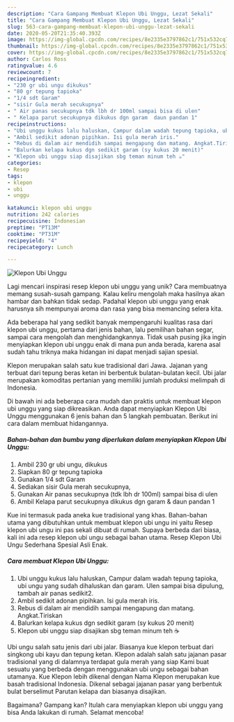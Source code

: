 ```yaml
---
description: "Cara Gampang Membuat Klepon Ubi Unggu, Lezat Sekali"
title: "Cara Gampang Membuat Klepon Ubi Unggu, Lezat Sekali"
slug: 563-cara-gampang-membuat-klepon-ubi-unggu-lezat-sekali
date: 2020-05-20T21:35:40.393Z
image: https://img-global.cpcdn.com/recipes/8e2335e3797862c1/751x532cq70/klepon-ubi-unggu-foto-resep-utama.jpg
thumbnail: https://img-global.cpcdn.com/recipes/8e2335e3797862c1/751x532cq70/klepon-ubi-unggu-foto-resep-utama.jpg
cover: https://img-global.cpcdn.com/recipes/8e2335e3797862c1/751x532cq70/klepon-ubi-unggu-foto-resep-utama.jpg
author: Carlos Ross
ratingvalue: 4.6
reviewcount: 7
recipeingredient:
- "230 gr ubi ungu dikukus"
- "80 gr tepung tapioka"
- "1/4 sdt Garam"
- "sisir Gula merah secukupnya"
- " Air panas secukupnya tdk lbh dr 100ml sampai bisa di ulen"
- " Kelapa parut secukupnya dikukus dgn garam  daun pandan 1"
recipeinstructions:
- "Ubi unggu kukus lalu haluskan, Campur dalam wadah tepung tapioka, ubi ungu yang sudah dihaluskan dan garam. Ulen sampai bisa dipulung, tambah air panas sedikit2."
- "Ambil sedikit adonan pipihkan. Isi gula merah iris."
- "Rebus di dalam air mendidih sampai mengapung dan matang. Angkat.Tiriskan"
- "Balurkan kelapa kukus dgn sedikit garam (sy kukus 20 menit)"
- "Klepon ubi unggu siap disajikan sbg teman minum teh ☕"
categories:
- Resep
tags:
- klepon
- ubi
- unggu

katakunci: klepon ubi unggu 
nutrition: 242 calories
recipecuisine: Indonesian
preptime: "PT13M"
cooktime: "PT31M"
recipeyield: "4"
recipecategory: Lunch

---
```



![Klepon Ubi Unggu](https://img-global.cpcdn.com/recipes/8e2335e3797862c1/751x532cq70/klepon-ubi-unggu-foto-resep-utama.jpg)

Lagi mencari inspirasi resep klepon ubi unggu yang unik? Cara membuatnya memang susah-susah gampang. Kalau keliru mengolah maka hasilnya akan hambar dan bahkan tidak sedap. Padahal klepon ubi unggu yang enak harusnya sih mempunyai aroma dan rasa yang bisa memancing selera kita.

Ada beberapa hal yang sedikit banyak mempengaruhi kualitas rasa dari klepon ubi unggu, pertama dari jenis bahan, lalu pemilihan bahan segar, sampai cara mengolah dan menghidangkannya. Tidak usah pusing jika ingin menyiapkan klepon ubi unggu enak di mana pun anda berada, karena asal sudah tahu triknya maka hidangan ini dapat menjadi sajian spesial.

Klepon merupakan salah satu kue tradisional dari Jawa. Jajanan yang terbuat dari tepung beras ketan ini berbentuk bulatan-bulatan kecil. Ubi jalar merupakan komoditas pertanian yang memiliki jumlah produksi melimpah di Indonesia.


Di bawah ini ada beberapa cara mudah dan praktis untuk membuat klepon ubi unggu yang siap dikreasikan. Anda dapat menyiapkan Klepon Ubi Unggu menggunakan 6 jenis bahan dan 5 langkah pembuatan. Berikut ini cara dalam membuat hidangannya.

<!--inarticleads1-->

##### Bahan-bahan dan bumbu yang diperlukan dalam menyiapkan Klepon Ubi Unggu:

1. Ambil 230 gr ubi ungu, dikukus
1. Siapkan 80 gr tepung tapioka
1. Gunakan 1/4 sdt Garam
1. Sediakan sisir Gula merah secukupnya,
1. Gunakan  Air panas secukupnya (tdk lbh dr 100ml) sampai bisa di ulen
1. Ambil  Kelapa parut secukupnya dikukus dgn garam &amp; daun pandan 1


Kue ini termasuk pada aneka kue tradisional yang khas. Bahan-bahan utama yang dibutuhkan untuk membuat klepon ubi ungu ini yaitu  Resep klepon ubi ungu ini pas sekali dibuat di rumah. Supaya berbeda dari biasa, kali ini ada resep klepon ubi ungu sebagai bahan utama. Resep Klepon Ubi Ungu Sederhana Spesial Asli Enak. 

<!--inarticleads2-->

##### Cara membuat Klepon Ubi Unggu:

1. Ubi unggu kukus lalu haluskan, Campur dalam wadah tepung tapioka, ubi ungu yang sudah dihaluskan dan garam. Ulen sampai bisa dipulung, tambah air panas sedikit2.
1. Ambil sedikit adonan pipihkan. Isi gula merah iris.
1. Rebus di dalam air mendidih sampai mengapung dan matang. Angkat.Tiriskan
1. Balurkan kelapa kukus dgn sedikit garam (sy kukus 20 menit)
1. Klepon ubi unggu siap disajikan sbg teman minum teh ☕


Ubi ungu salah satu jenis dari ubi jalar. Biasanya kue klepon terbuat dari singkong ubi kayu dan tepung ketan. Klepon adalah salah satu jajanan pasar tradisional yang di dalamnya terdapat gula merah yang siap Kami buat sesuatu yang berbeda dengan menggunakan ubi ungu sebagai bahan utamanya. Kue Klepon lebih dikenal dengan Nama Klepon merupakan kue basah tradisional Indonesia. Dikenal sebagai jajanan pasar yang berbentuk bulat berselimut Parutan kelapa dan biasanya disajikan. 

Bagaimana? Gampang kan? Itulah cara menyiapkan klepon ubi unggu yang bisa Anda lakukan di rumah. Selamat mencoba!
